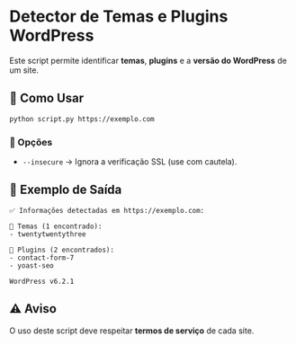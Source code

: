 # Detector de Temas e Plugins WordPress  

Este script permite identificar **temas**, **plugins** e a **versão do WordPress** de um site.

## 🚀 Como Usar  

```bash
python script.py https://exemplo.com
```

### 🔧 Opções  
- `--insecure` → Ignora a verificação SSL (use com cautela).  

## 📌 Exemplo de Saída  

```
✅ Informações detectadas em https://exemplo.com:

🎨 Temas (1 encontrado):
- twentytwentythree

🔌 Plugins (2 encontrados):
- contact-form-7
- yoast-seo

WordPress v6.2.1
```

## ⚠️ Aviso  
O uso deste script deve respeitar **termos de serviço** de cada site.

